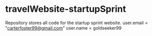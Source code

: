 # travelWebsite-startupSprint
Repository stores all code for the startup sprint website.
user.email = "carterfoster99@gmail.com"
user.name = goldseeker99
